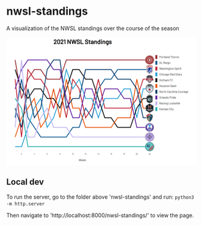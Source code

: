 # nwsl-standings

A visualization of the NWSL standings over the course of the season

<img src="https://raw.githubusercontent.com/agale123/nwsl-standings/main/screenshot.png" width="500px">

## Local dev

To run the server, go to the folder above 'nwsl-standings' and run:
`python3 -m http.server`

Then navigate to 'http://localhost:8000/nwsl-standings/' to view the page.